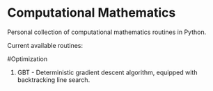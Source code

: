 # Computational Mathematics
Personal collection of computational mathematics routines in Python. 

Current available routines:

#Optimization
1) GBT - Deterministic gradient descent algorithm, equipped with backtracking line search.
